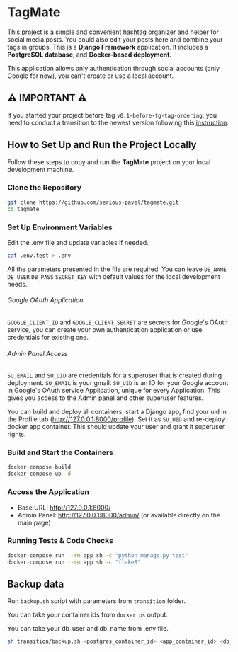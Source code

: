 # TagMate

This project is a simple and convenient hashtag organizer and helper for social media posts. You could also edit your posts here and combine your tags in groups. This is
a **Django Framework** application. It includes a **PostgreSQL database**, and **Docker-based deployment**.

This application allows only authentication through social accounts (only Google for now), you can't create or use a local account.

## ⚠️ IMPORTANT ⚠️

If you started your project before tag `v0.1-before-tg-tag-ordering`, you need to conduct a transition to the newest version following this [instruction](transition/TRANSITION.md).


## How to Set Up and Run the Project Locally

Follow these steps to copy and run the **TagMate** project on your local development machine.

### Clone the Repository

```sh
git clone https://github.com/serious-pavel/tagmate.git
cd tagmate
```
### Set Up Environment Variables
Edit the .env file and update variables if needed.
```sh
cat .env.test > .env
```
All the parameters presented in the file are required. You can leave `DB_NAME` `DB_USER` `DB_PASS` `SECRET_KEY` with default values for the local development needs.
###### Google OAuth Application
`GOOGLE_CLIENT_ID` and `GOOGLE_CLIENT_SECRET` are secrets for Google's OAuth service, you can create your own authentication application or use credentials for existing one.
###### Admin Panel Access
`SU_EMAIL` and `SU_UID` are credentials for a superuser that is created during deployment.
`SU_EMAIL` is your gmail. `SU_UID` is an ID for your Google account in Google's OAuth service Application, unique for every Application.
This gives you access to the Admin panel and other superuser features.

You can build and deploy all containers, start a Django app, find your uid in the Profile tab (http://127.0.0.1:8000/profile). Set it as `SU_UID` and re-deploy docker app container. This should update your user and grant it superuser rights.
### Build and Start the Containers
```sh
docker-compose build
docker-compose up -d
```
### Access the Application
 - Base URL: http://127.0.0.1:8000/
 - Admin Panel: http://127.0.0.1:8000/admin/ (or available directly on the main page)
### Running Tests & Code Checks
```sh
docker-compose run --rm app sh -c "python manage.py test"
docker-compose run --rm app sh -c "flake8"
```

## Backup data

Run `backup.sh` script with parameters from `transition` folder.

You can take your container ids from `docker ps` output.

You can take your db_user and db_name from .env file.

```bash
sh transition/backup.sh <postgres_container_id> <app_container_id> <db_user> <db_name> [tag/mark]
```